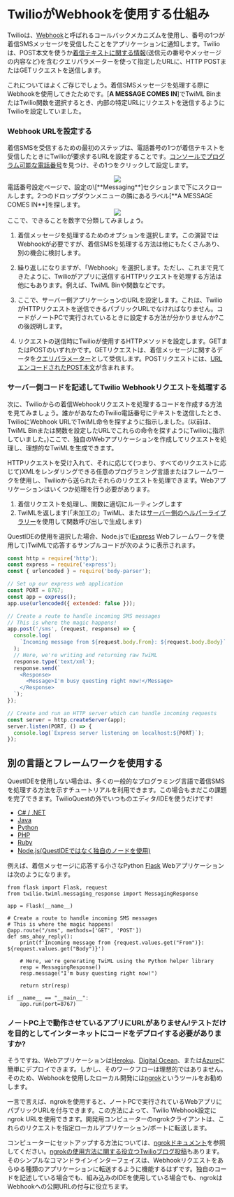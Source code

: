 # TwilioがWebhookを使用する仕組み

Twilioは、[Webhook](https://www.twilio.com/docs/glossary/what-is-a-webhook)と呼ばれるコールバックメカニズムを使用し、番号の1つが着信SMSメッセージを受信したことをアプリケーションに通知します。Twilioは、POST本文を使うか[着信テキストに関する情報](https://www.twilio.com/docs/sms/twiml#twilios-request-to-your-application)(送信元の番号やメッセージの内容など)を含むクエリパラメーターを使って指定したURLに、HTTP POSTまたはGETリクエストを送信します。

これについてはよくご存じでしょう。着信SMSメッセージを処理する際にWebhookを使用してきたためです。[**A MESSAGE COMES IN**]でTwiML BinまたはTwilio関数を選択するとき、内部の特定URLにリクエストを送信するようにTwilioを設定していました。

### Webhook URLを設定する

着信SMSを受信するための最初のステップは、電話番号の1つが着信テキストを受信したときにTwilioが要求するURLを設定することです。[コンソールでプログラム可能な電話番号](https://www.twilio.com/console/phone-numbers/incoming)を見つけ、その1つをクリックして設定します。

<center>
  <img src="images/programmable_sms/active-numbers.png" />
</center>
電話番号設定ページで、設定の\[**Messaging**]セクションまで下にスクロールします。2つのドロップダウンメニューの隣にあるラベル[**A MESSAGE COMES IN**]を探します。

<center>
  <img src="images/console/sms_webhooks.png" />
</center>
ここで、できることを数字で分類してみましょう。

1. 着信メッセージを処理するためのオプションを選択します。この演習ではWebhookが必要ですが、着信SMSを処理する方法は他にもたくさんあり、別の機会に検討します。

2. 繰り返しになりますが、「Webhook」を選択します。ただし、これまで見てきたように、Twilioがアプリに送信するHTTPリクエストを処理する方法は他にもあります。例えば、TwiML Binや関数などです。

3. ここで、サーバー側アプリケーションのURLを設定します。これは、TwilioがHTTPリクエストを送信できるパブリックURLでなければなりません。コードがノートPCで実行されているときに設定する方法が分かりませんか?この後説明します。

4. リクエストの送信時にTwilioが使用するHTTPメソッドを設定します。GETまたはPOSTのいずれかです。GETリクエストは、着信メッセージに関するデータを[クエリパラメーター](https://en.wikipedia.org/wiki/Query_string)として受信します。POSTリクエストには、[URLエンコードされたPOST本文](https://stackoverflow.com/questions/14551194/how-are-parameters-sent-in-an-http-post-request)が含まれます。

### サーバー側コードを記述してTwilio Webhookリクエストを処理する

次に、Twilioからの着信Webhookリクエストを処理するコードを作成する方法を見てみましょう。誰かがあなたのTwilio電話番号にテキストを送信したとき、TwilioにWebhook URLでTwiML命令を探すように指示しました。(以前は、TwiML Binまたは関数を設定したURLでこれらの命令を探すようにTwilioに指示していました。)ここで、独自のWebアプリケーションを作成してリクエストを処理し、理想的なTwiMLを生成できます。

HTTPリクエストを受け入れて、それに応じて(つまり、すべてのリクエストに応じて)XMLをレンダリングできる任意のプログラミング言語またはフレームワークを使用し、Twilioから送られたそれらのリクエストを処理できます。Webアプリケーションはいくつか処理を行う必要があります。

1. 着信リクエストを処理し、関数に適切にルーティングします
2. TwiMLを返します(「未加工の」TwiML、または[サーバー側のヘルパーライブラリー](https://www.twilio.com/docs/libraries)を使用して関数呼び出しで生成します)

QuestIDEの使用を選択した場合、Node.jsで([Express](https://expressjs.com/) Webフレームワークを使用して)TwiMLで応答するサンプルコードが次のように表示されます。

```js
const http = require('http');
const express = require('express');
const { urlencoded } = require('body-parser');

// Set up our express web application
const PORT = 8767;
const app = express();
app.use(urlencoded({ extended: false }));

// Create a route to handle incoming SMS messages
// This is where the magic happens!
app.post('/sms', (request, response) => {
  console.log(
    `Incoming message from ${request.body.From}: ${request.body.Body}`
  );
  // Here, we're writing and returning raw TwiML
  response.type('text/xml');
  response.send(`
    <Response>
      <Message>I'm busy questing right now!</Message>
    </Response>
  `);
});

// Create and run an HTTP server which can handle incoming requests
const server = http.createServer(app);
server.listen(PORT, () => {
  console.log(`Express server listening on localhost:${PORT}`);
});
```

## 別の言語とフレームワークを使用する

QuestIDEを使用しない場合は、多くの一般的なプログラミング言語で着信SMSを処理する方法を示すチュートリアルを利用できます。この場合もまだこの課題を完了できます。TwilioQuestの外でいつものエディタ/IDEを使うだけです!

- [C# / .NET](https://www.twilio.com/docs/sms/tutorials/how-to-receive-and-reply-csharp)
- [Java](https://www.twilio.com/docs/sms/tutorials/how-to-receive-and-reply-java)
- [Python](https://www.twilio.com/docs/sms/tutorials/how-to-receive-and-reply-python)
- [PHP](https://www.twilio.com/docs/sms/tutorials/how-to-receive-and-reply-php)
- [Ruby](https://www.twilio.com/docs/sms/tutorials/how-to-receive-and-reply-ruby)
- [Node.js(QuestIDEではなく独自のノードを使用)](https://www.twilio.com/docs/sms/tutorials/how-to-receive-and-reply-node-js)

例えば、着信メッセージに応答する小さなPython [Flask](http://flask.pocoo.org/) Webアプリケーションは次のようになります。

```
from flask import Flask, request
from twilio.twiml.messaging_response import MessagingResponse

app = Flask(__name__)

# Create a route to handle incoming SMS messages
# This is where the magic happens!
@app.route("/sms", methods=['GET', 'POST'])
def sms_ahoy_reply():
    print(f'Incoming message from {request.values.get("From")}: ${request.values.get("Body")}')

    # Here, we're generating TwiML using the Python helper library
    resp = MessagingResponse()
    resp.message("I'm busy questing right now!")

    return str(resp)

if __name__ == "__main__":
    app.run(port=8767)
```

### ノートPC上で動作させているアプリにURLがありません!テストだけを目的としてインターネットにコードをデプロイする必要がありますか?

そうですね、Webアプリケーションは[Heroku](https://www.heroku.com/)、[Digital Ocean](https://www.digitalocean.com/)、または[Azure](https://azure.microsoft.com/en-us/)に簡単にデプロイできます。しかし、そのワークフローは理想的ではありません。そのため、Webhookを使用したローカル開発には[ngrok](https://ngrok.com/)というツールをお勧めします。

一言で言えば、ngrokを使用すると、ノートPCで実行されているWebアプリにパブリックURLを付与できます。この方法によって、Twilio Webhook設定にngrok URLを使用できます。開発用コンピューターのngrokクライアントは、これらのリクエストを指定ローカルアプリケーション/ポートに転送します。

コンピューターにセットアップする方法については、[ngrokドキュメント](https://ngrok.com/docs)を参照してください。[ngrokの使用方法に関する役立つTwilioブログ投稿](https://www.twilio.com/blog/2015/09/6-awesome-reasons-to-use-ngrok-when-testing-webhooks.html)もあります。そのシンプルなコマンドラインインターフェイスは、Webhookリクエストをあらゆる種類のアプリケーションに転送するように機能するはずです。独自のコードを記述している場合でも、組み込みのIDEを使用している場合でも、ngrokはWebhookへの公開URLの付与に役立ちます。